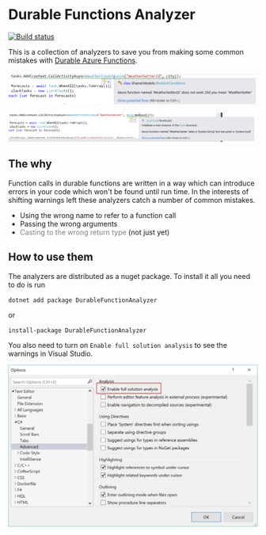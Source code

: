 # Durable Functions Analyzer

[![Build status](https://dev.azure.com/DurableFunctionAnalyzer/DurableFunctionAnalyzer/_apis/build/status/DurableFunctionAnalyzer)](https://dev.azure.com/DurableFunctionAnalyzer/DurableFunctionAnalyzer/_build/latest?definitionId=1)

This is a collection of analyzers to save you from making some common mistakes with [Durable Azure Functions](https://docs.microsoft.com/en-us/azure/azure-functions/durable/durable-functions-overview). 

![An example of one of the analyzers finding an incorrectly named function call](images/poc.png)


![An example of one of the analyzers finding a function call with the wrong argument type](images/poc2.png)

## The why

Function calls in durable functions are written in a way which can introduce errors in your code which won't be found until run time. In the interests of shifting warnings left these analyzers catch a number of common mistakes.

* Using the wrong name to refer to a function call
* Passing the wrong arguments
* <span style="color: grey">Casting to the wrong return type </span> (not just yet)

## How to use them

The analyzers are distributed as a nuget package. To install it all you need to do is run

```
dotnet add package DurableFunctionAnalyzer
```

or

```
install-package DurableFunctionAnalyzer
```

You also need to turn on `Enable full solution analysis` to see the warnings in Visual Studio. 


![Enable full solution analysis](images/settings.png)


